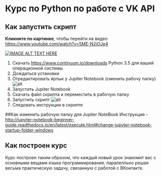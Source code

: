 # Курс по Python по работе с VK API 

## Как запустить скрипт

**Кликните по картинке**, чтобы перейти на видео https://www.youtube.com/watch?v=5ME-N2iOJe4 

[![IMAGE ALT TEXT HERE](http://img.youtube.com/vi/5ME-N2iOJe4/0.jpg)](http://www.youtube.com/watch?v=5ME-N2iOJe4)

1. Скачать https://www.continuum.io/downloads Python 3.5 для вашей операционной системы
2. Дождаться установки
3. Отредактировать ярлык у Jupiter Notebook (сменить рабочу папку) 
![alt](https://api.monosnap.com/rpc/file/download?id=SeeK3e88SV73rjGozcRbGIu5EQdqtQ)
4. Запустить Jupiter Notebook
5. Скачать файл скрипта и переместить в рабочую папку
6. Запустить скрипт
![alt](https://api.monosnap.com/rpc/file/download?id=m2n56TkMUoMpqG71JGTqjdK8wmqwu5)
7. Следовать инструкции в скрипте

##Как изменить рабочую папку для Jupiter NoteBook
Инструкция  - http://jupyter-notebook-beginner-guide.readthedocs.io/en/latest/execute.html#change-jupyter-notebook-startup-folder-windows

## Как построен курс
Курс построен таким образом, что каждый новый урок знакомит вас с основными вещами языка программирования, паралелльно решая весьма практическую задачу, связанную с работой с ВКонтакте.
